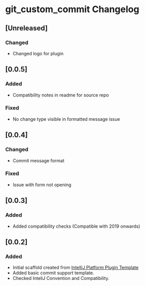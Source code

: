 <!-- Keep a Changelog guide -> https://keepachangelog.com -->

# git_custom_commit Changelog

## [Unreleased]
### Changed
- Changed logo for plugin
## [0.0.5]
### Added
- Compatibility notes in readme for source repo
### Fixed
- No change type visible in formatted message issue

## [0.0.4]
### Changed
- Commit message format
### Fixed
- Issue with form not opening

## [0.0.3]
### Added
- Added compatibility checks (Compatible with 2019 onwards)

## [0.0.2]
### Added
- Initial scaffold created from [IntelliJ Platform Plugin Template](https://github.com/JetBrains/intellij-platform-plugin-template)
- Added basic commit support template.
- Checked InteliJ Convention and Compatibility.